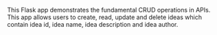 This Flask app demonstrates the fundamental CRUD operations in APIs.
This app allows users to create, read, update and delete ideas which contain idea id, idea name, idea description and idea author.

